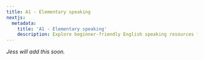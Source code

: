 ```yaml
---
title: A1 - Elementary speaking
nextjs:
  metadata:
    title: 'A1 - Elementary speaking'
    description: Explore beginner-friendly English speaking resources for ELICOS students at CEFR A1 Elementary level.
---
```


_Jess will add this soon._
